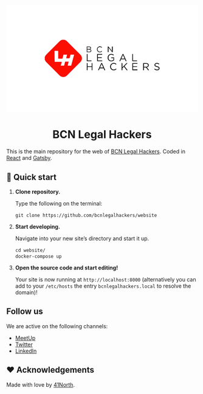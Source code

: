 <p align="center">
  <a href="https://bcnlegalhackers.org">
    <img alt="BCN Legal Hackers" src="https://raw.githubusercontent.com/BCNLegalHackers/website/master/static/img/social-card.jpg" />
  </a>
</p>
<h1 align="center">
  BCN Legal Hackers
</h1>

This is the main repository for the web of [BCN Legal Hackers](https://bcnlegalhackers.org). Coded in [React](https://reactjs.org) and [Gatsby](https://gatsbyjs.org).

## 🚀 Quick start

1.  **Clone repository.**

    Type the following on the terminal:

    ```shell
    git clone https://github.com/bcnlegalhackers/website
    ```

2.  **Start developing.**

    Navigate into your new site’s directory and start it up.

    ```shell
    cd website/
    docker-compose up
    ```

3.  **Open the source code and start editing!**

    Your site is now running at `http://localhost:8000` (alternatively you can add to your `/etc/hosts` the entry `bcnlegalhackers.local` to resolve the domain)!

## Follow us

We are active on the following channels:

- [MeetUp](https://www.meetup.com/Barcelona-Legal-Hackers)
- [Twitter](https://twitter.com/LegalhackersBCN)
- [LinkedIn](https://www.linkedin.com/company/legalhackers-barcelona/)

## ❤️ Acknowledgements

Made with love by [41North](https://41north.dev).

